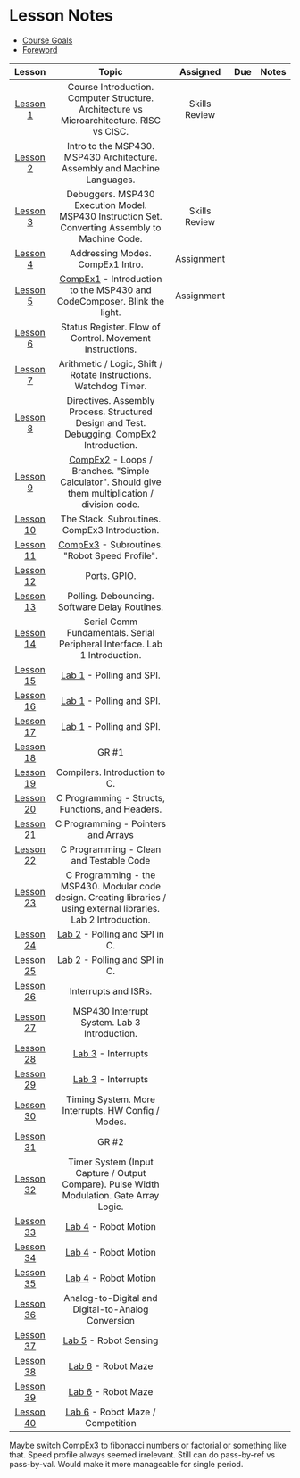 # Lesson Notes

- [Course Goals](course_goals)
- [Foreword](foreword)

| Lesson | Topic | Assigned | Due | Notes |
| :-: | :-: | :-: | :-: | :-: |
| [Lesson 1](L1/index.html) | Course Introduction. Computer Structure.  Architecture vs Microarchitecture.  RISC vs CISC. | Skills Review | |
| [Lesson 2](L2/index.html) | Intro to the MSP430.  MSP430 Architecture.  Assembly and Machine Languages. | | |
| [Lesson 3](L3/index.html) | Debuggers.  MSP430 Execution Model.  MSP430 Instruction Set.  Converting Assembly to Machine Code. | Skills Review | |
| [Lesson 4](L4/index.html) | Addressing Modes.  CompEx1 Intro. | Assignment | |
| [Lesson 5](L5/index.html) | [CompEx1]() - Introduction to the MSP430 and CodeComposer.  Blink the light. | Assignment | |
| [Lesson 6](L6/index.html) | Status Register.  Flow of Control.  Movement Instructions. | | |
| [Lesson 7](L7/index.html) | Arithmetic / Logic, Shift / Rotate Instructions.  Watchdog Timer. | | |
| [Lesson 8](L8/index.html) | Directives.  Assembly Process.  Structured Design and Test.  Debugging.  CompEx2 Introduction. | | |
| [Lesson 9](L9/index.html) | [CompEx2]() - Loops / Branches.  "Simple Calculator".  Should give them multiplication / division code. | | |
| [Lesson 10](L10/index.html) | The Stack.  Subroutines.  CompEx3 Introduction. | | |
| [Lesson 11](L11/index.html) | [CompEx3]() - Subroutines.  "Robot Speed Profile". | | |
| [Lesson 12](L12/index.html) | Ports.  GPIO. | | |
| [Lesson 13](L13/index.html) | Polling.  Debouncing.  Software Delay Routines. | | |
| [Lesson 14](L14/index.html) | Serial Comm Fundamentals.  Serial Peripheral Interface.  Lab 1 Introduction. | | |
| [Lesson 15](L15/index.html) | [Lab 1]() - Polling and SPI. | | |
| [Lesson 16](L16/index.html) | [Lab 1]() - Polling and SPI. | | |
| [Lesson 17](L17/index.html) | [Lab 1]() - Polling and SPI. | | |
| [Lesson 18](L18/index.html) | GR #1 | | |
| [Lesson 19](L19/index.html) | Compilers.  Introduction to C. | | |
| [Lesson 20](L20/index.html) | C Programming - Structs, Functions, and Headers. | | |
| [Lesson 21](L21/index.html) | C Programming - Pointers and Arrays | | |
| [Lesson 22](L22/index.html) | C Programming - Clean and Testable Code | | |
| [Lesson 23](L23/index.html) | C Programming - the MSP430.  Modular code design.  Creating libraries / using external libraries.  Lab 2 Introduction. | | |
| [Lesson 24](L24/index.html) | [Lab 2]() - Polling and SPI in C. | | |
| [Lesson 25](L25/index.html) | [Lab 2]() - Polling and SPI in C. | | |
| [Lesson 26](L26/index.html) | Interrupts and ISRs. | | |
| [Lesson 27](L27/index.html) | MSP430 Interrupt System.  Lab 3 Introduction. | | |
| [Lesson 28](L28/index.html) | [Lab 3]() - Interrupts | | |
| [Lesson 29](L29/index.html) | [Lab 3]() - Interrupts | | |
| [Lesson 30](L30/index.html) | Timing System.  More Interrupts.  HW Config / Modes. | | |
| [Lesson 31](L31/index.html) | GR #2 | | |
| [Lesson 32](L32/index.html) | Timer System (Input Capture / Output Compare).  Pulse Width Modulation.  Gate Array Logic. | | |
| [Lesson 33](L33/index.html) | [Lab 4]() - Robot Motion | | |
| [Lesson 34](L34/index.html) | [Lab 4]() - Robot Motion | | |
| [Lesson 35](L35/index.html) | [Lab 4]() - Robot Motion | | |
| [Lesson 36](L36/index.html) | Analog-to-Digital and Digital-to-Analog Conversion | | |
| [Lesson 37](L37/index.html) | [Lab 5]() - Robot Sensing | | |
| [Lesson 38](L38/index.html) | [Lab 6]() - Robot Maze | | |
| [Lesson 39](L39/index.html) | [Lab 6]() - Robot Maze | | |
| [Lesson 40](L40/index.html) | [Lab 6]() - Robot Maze / Competition | | |

Maybe switch CompEx3 to fibonacci numbers or factorial or something like that.  Speed profile always seemed irrelevant.  Still can do pass-by-ref vs pass-by-val.  Would make it more manageable for single period.
